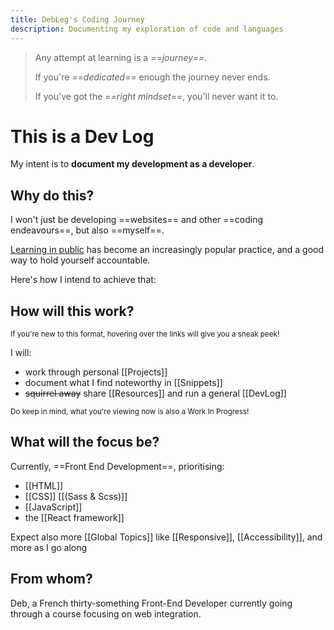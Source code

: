 ```yaml
---
title: DebLeg's Coding Journey
description: Documenting my exploration of code and languages
---
```

> Any attempt at learning is a *==journey==*.
> 
> If you're *==dedicated==* enough the journey never ends.
> 
> If you've got the *==right mindset==*, you'll never want it to.

# This is a Dev Log

My intent is to **document my development as a developer**.

## Why do this?

I won't just be developing ==websites== and other ==coding endeavours==, but also ==myself==.

[Learning in public]() has become an increasingly popular practice, and a good way to hold yourself accountable.

Here's how I intend to achieve that:

## How will this work?

<sup>If you're new to this format, hovering over the links will give you a sneak peek!</sup>

I will:
- work through personal [[Projects]]
- document what I find noteworthy in [[Snippets]]
- ~~squirrel away~~ share [[Resources]]
and run a general [[DevLog]]

<sup>Do keep in mind, what you're viewing now is also a Work In Progress!</sup>
## What will the focus be?

Currently, ==Front End Development==, prioritising:
- [[HTML]]
- [[CSS]] [[(Sass & Scss)]]
- [[JavaScript]]
- the [[React framework]]

Expect also more [[Global Topics]] like [[Responsive]], [[Accessibility]], and more as I go along

## From whom?

Deb, a French thirty-something Front-End Developer currently going through a course focusing on web integration.



